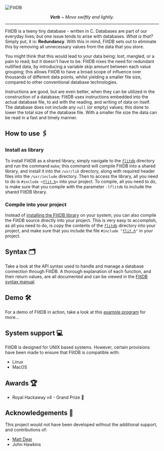 ![FlitDB](../assets/banner.png?raw=true)

<p align="center"><i><b>Verb</b> ~ Move swiftly and lightly.</i></p>

***

FlitDB is a teeny tiny database - written in C. Databases are part of our everyday lives; but one issue tends to arise with databases. *What is that?* Simply put, it is: **Redundancy**. With this in mind, FlitDB sets out to eliminate this by removing all unnecessary values from the data that you store.

You might think that this would lead to your data being: lost, mangled, or a pain to read; but it doesn't have to be. FlitDB nixes the need for redundant nullified data, by introducing a variable skip amount between each value grouping; this allows FlitDB to have a broad scope of influence over thousands of different data points, whilst yielding a smaller file size, compared to other conventional database technologies.

Instructions are good, but are even better, when they can be utilized in the construction of a database; FlitDB uses instructions embedded into the actual database file, to aid with the reading, and writing of data on itself. The database does not include any `null` (or empty) values; this done to lower the total size of the database file. With a smaller file size the data can be read in a fast and timely manner.

## How to use 🖇️
### Install as library
To install FlitDB as a shared library, simply navigate to the [`flitdb`](flitdb) directory and run the command `make`; this command will compile FlitDB into a shared library, and install it into the `/usr/lib` directory, along with required header files into the `/usr/include` directory. Then to access the library, all you need to do is `#include <`[`flit.h`](flitdb/flit.h)`>` into your project. To compile, all you need to do, is make sure that you compile with the parameter `-lflitdb` to include the shared FlitDB library.

### Compile into your project
Instead of [installing the FlitDB library](#Install-as-library) on your system, you can also compile the FlitDB source directly into your project. This is very easy to accomplish, as all you need to do, is copy the contents of the [`flitdb`](flitdb) directory into your project, and make sure that you include the file `#include "`[`flit.h`](flitdb/flit.h)`"` in your project.

## Syntax 🗂️
Take a look at the API syntax used to handle and manage a database connection through FlitDB. A thorough explanation of each function, and their return values, are all documented and can be viewed in the [FlitDB syntax manual](SYNTAX.md).

## Demo 🛠️
For a demo of FlitDB in action, take a look at this [example program](demo) for more...

## System support 💻
FlitDB is designed for UNIX based systems. However, certain provisions have been made to ensure that FlitDB is compatible with:
 - Linux
 - MacOS

## Awards 🏆
 - Royal Hackaway v4 - Grand Prize 🥇

## Acknowledgements 🤝
This project would not have been developed without the additional support, and contributions of:

 - [Matt Dear](https://github.com/mattdear)
 - John Hawkins
